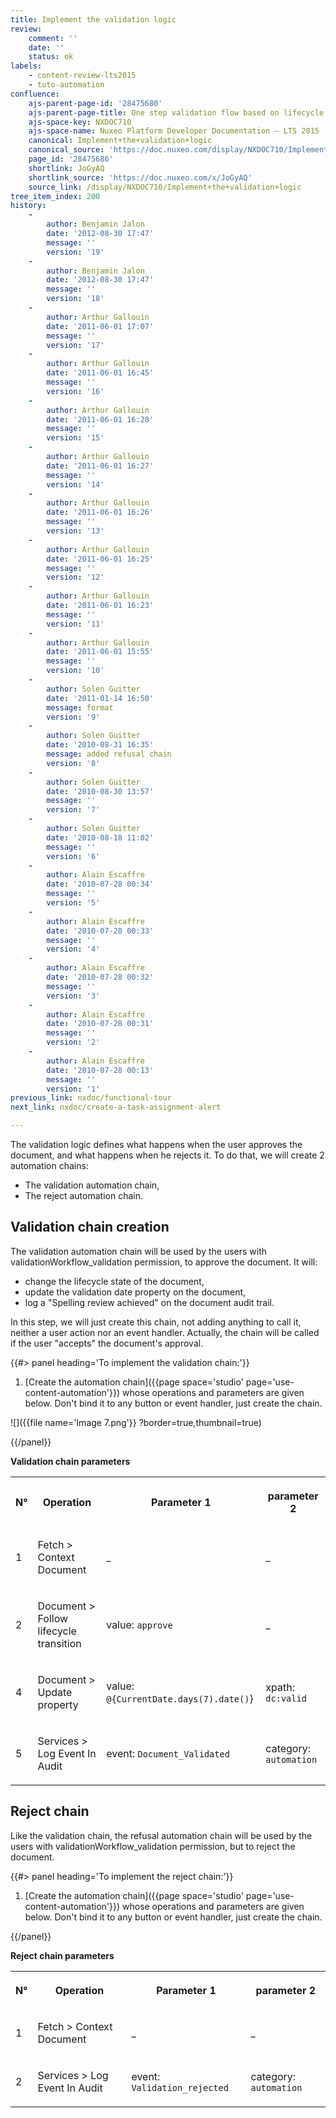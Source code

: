 ```yaml
---
title: Implement the validation logic
review:
    comment: ''
    date: ''
    status: ok
labels:
    - content-review-lts2015
    - tuto-automation
confluence:
    ajs-parent-page-id: '28475680'
    ajs-parent-page-title: One step validation flow based on lifecycle only
    ajs-space-key: NXDOC710
    ajs-space-name: Nuxeo Platform Developer Documentation — LTS 2015
    canonical: Implement+the+validation+logic
    canonical_source: 'https://doc.nuxeo.com/display/NXDOC710/Implement+the+validation+logic'
    page_id: '28475686'
    shortlink: JoGyAQ
    shortlink_source: 'https://doc.nuxeo.com/x/JoGyAQ'
    source_link: /display/NXDOC710/Implement+the+validation+logic
tree_item_index: 200
history:
    -
        author: Benjamin Jalon
        date: '2012-08-30 17:47'
        message: ''
        version: '19'
    -
        author: Benjamin Jalon
        date: '2012-08-30 17:47'
        message: ''
        version: '18'
    -
        author: Arthur Gallouin
        date: '2011-06-01 17:07'
        message: ''
        version: '17'
    -
        author: Arthur Gallouin
        date: '2011-06-01 16:45'
        message: ''
        version: '16'
    -
        author: Arthur Gallouin
        date: '2011-06-01 16:28'
        message: ''
        version: '15'
    -
        author: Arthur Gallouin
        date: '2011-06-01 16:27'
        message: ''
        version: '14'
    -
        author: Arthur Gallouin
        date: '2011-06-01 16:26'
        message: ''
        version: '13'
    -
        author: Arthur Gallouin
        date: '2011-06-01 16:25'
        message: ''
        version: '12'
    -
        author: Arthur Gallouin
        date: '2011-06-01 16:23'
        message: ''
        version: '11'
    -
        author: Arthur Gallouin
        date: '2011-06-01 15:55'
        message: ''
        version: '10'
    -
        author: Solen Guitter
        date: '2011-01-14 16:50'
        message: format
        version: '9'
    -
        author: Solen Guitter
        date: '2010-08-31 16:35'
        message: added refusal chain
        version: '8'
    -
        author: Solen Guitter
        date: '2010-08-30 13:57'
        message: ''
        version: '7'
    -
        author: Solen Guitter
        date: '2010-08-18 11:02'
        message: ''
        version: '6'
    -
        author: Alain Escaffre
        date: '2010-07-28 00:34'
        message: ''
        version: '5'
    -
        author: Alain Escaffre
        date: '2010-07-28 00:33'
        message: ''
        version: '4'
    -
        author: Alain Escaffre
        date: '2010-07-28 00:32'
        message: ''
        version: '3'
    -
        author: Alain Escaffre
        date: '2010-07-28 00:31'
        message: ''
        version: '2'
    -
        author: Alain Escaffre
        date: '2010-07-28 00:13'
        message: ''
        version: '1'
previous_link: nxdoc/functional-tour
next_link: nxdoc/create-a-task-assignment-alert

---
```

The validation logic defines what happens when the user approves the document, and what happens when he rejects it. To do that, we will create 2 automation chains:

*   The validation automation chain,
*   The reject automation chain.

## Validation chain creation

The validation automation chain will be used by the users with validationWorkflow_validation permission, to approve the document. It will:

*   change the lifecycle state of the document,
*   update the validation date property on the document,
*   log a "Spelling review achieved" on the document audit trail.

In this step, we will just create this chain, not adding anything to call it, neither a user action nor an event handler. Actually, the chain will be called if the user "accepts" the document's approval.

{{#> panel heading='To implement the validation chain:'}}

1.  [Create the automation chain]({{page space='studio' page='use-content-automation'}}) whose operations and parameters are given below. Don't bind it to any button or event handler, just create the chain.

![]({{file name='Image 7.png'}} ?border=true,thumbnail=true)

{{/panel}}

**Validation chain parameters**

<div class="table-scroll"><table class="hover"><tbody><tr><th colspan="1">

N&deg;

</th><th colspan="1">

Operation

</th><th colspan="1">

Parameter 1

</th><th colspan="1">

parameter 2

</th></tr><tr><td colspan="1">

1

</td><td colspan="1">

Fetch > Context Document

</td><td colspan="1">

_

</td><td colspan="1">

_

</td></tr><tr><td colspan="1">

2

</td><td colspan="1">

Document > Follow lifecycle transition

</td><td colspan="1">

value: `approve`

</td><td colspan="1">

_

</td></tr><tr><td colspan="1">

4

</td><td colspan="1">

Document > Update property

</td><td colspan="1">

value: `@{CurrentDate.days(7).date()`}

</td><td colspan="1">

xpath: `dc:valid`

</td></tr><tr><td colspan="1">

5

</td><td colspan="1">

Services > Log Event In Audit

</td><td colspan="1">

event: `Document_Validated`

</td><td colspan="1">

category: `automation`

</td></tr></tbody></table></div>

## Reject chain

Like the validation chain, the refusal automation chain will be used by the users with validationWorkflow_validation permission, but to reject the document.

{{#> panel heading='To implement the reject chain:'}}

1.  [Create the automation chain]({{page space='studio' page='use-content-automation'}}) whose operations and parameters are given below. Don't bind it to any button or event handler, just create the chain.

{{/panel}}

**Reject chain parameters**

<div class="table-scroll"><table class="hover"><tbody><tr><th colspan="1">

N&deg;

</th><th colspan="1">

Operation

</th><th colspan="1">

Parameter 1

</th><th colspan="1">

parameter 2

</th></tr><tr><td colspan="1">

1

</td><td colspan="1">

Fetch > Context Document

</td><td colspan="1">

_

</td><td colspan="1">

_

</td></tr><tr><td colspan="1">

2

</td><td colspan="1">

Services > Log Event In Audit

</td><td colspan="1">

event: `Validation_rejected`

</td><td colspan="1">

category: `automation`

</td></tr></tbody></table></div>
